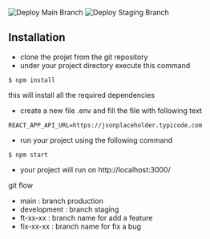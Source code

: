 ![Deploy Main Branch](https://github.com/Ujian-Online/ujian-online-reactjs/workflows/Deploy%20Main%20Branch/badge.svg)
![Deploy Staging Branch](https://github.com/Ujian-Online/ujian-online-reactjs/workflows/Deploy%20Staging%20Branch/badge.svg)

## Installation

* clone the projet from the git repository 
* under your project directory execute this command 

```
$ npm install 
```
this will install all the required dependencies

* create a new file .env and fill the file with following text
```
REACT_APP_API_URL=https://jsonplaceholder.typicode.com
```

* run your project using the following command 

```
$ npm start
```
 
 * your project will run on http://localhost:3000/


git flow


* main : branch production
* development : branch staging
* ft-xx-xx : branch name for add a feature
* fix-xx-xx : branch name for fix a bug


